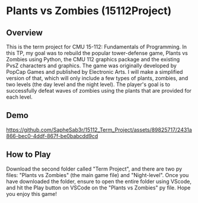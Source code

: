 # Plants vs Zombies (15112Project)

## Overview
This is the term project for CMU 15-112: Fundamentals of Programming. In this TP, my goal was to rebuild the popular tower-defense game, Plants vs Zombies using Python, the CMU 112 graphics package and the existing PvsZ characters and graphics. The game was originally developed by PopCap Games and published by Electronic Arts. I will make a simplified version of that, which will only include a few types of plants, zombies, and two levels (the day level and the night level). The player's goal is to successfully defeat waves of zombies using the plants that are provided for each level.

## Demo

https://github.com/SapheSab3r/15112_Term_Project/assets/89825717/2431a866-bec0-4ddf-867f-be0babcdd9cd



## How to Play

Download the second folder called "Term Project", and there are two py files: "Plants vs Zombies" (the main game file) and "Night-level". Once you have downloaded the folder, ensure to open the entire folder using VScode, and hit the Play button on VSCode on the "Plants vs Zombies" py file. Hope you enjoy this game!
